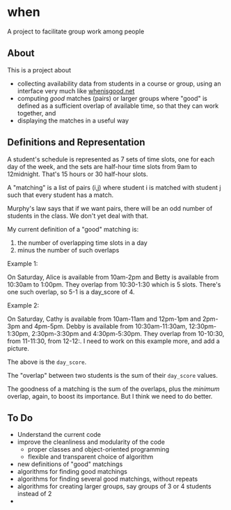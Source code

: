 # when

A project to facilitate group work among people

## About
This is a project about 

* collecting availability data from students in a course or group, using an interface very much like [whenisgood.net](https://whenisgood.net/)
* computing *good* matches (pairs) or larger groups where "good" is defined as a sufficient overlap of available time, so that they can work together, and
* displaying the matches in a useful way

## Definitions and Representation

A student's schedule is represented as 7 sets of time slots, one for each day of the week, and 
the sets are half-hour time slots from 9am to 12midnight. That's 15 hours or 30 half-hour slots.

A "matching" is a list of pairs (i,j) where student i is matched with student j such that every student has a match.

Murphy's law says that if we want pairs, there will be an odd number of students in the class. We don't yet deal with that.

My current definition of a "good" matching is:

1. the number of overlapping time slots in a day
2. minus the number of such overlaps

Example 1:

On Saturday, Alice is available from 10am-2pm and Betty is available from 10:30am to 1:00pm. They overlap from 10:30-1:30 which is 5 slots. There's one such overlap, so 5-1 is a day_score of 4.

Example 2:

On Saturday, Cathy is available from 10am-11am and 12pm-1pm and 2pm-3pm and 4pm-5pm. Debby is available from 10:30am-11:30am, 12:30pm-1:30pm, 2:30pm-3:30pm and 4:30pm-5:30pm. They overlap from 10-10:30, from 11-11:30, from 12-12:. I need to work on this example more, and add a picture.

The above is the `day_score`.

The "overlap" between two students is the sum of their `day_score` values. 

The goodness of a matching is the sum of the overlaps, plus the *minimum* overlap, again, to boost its importance. But I think we need to do better.


## To Do

* Understand the current code
* improve the cleanliness and modularity of the code
    * proper classes and object-oriented programming
    * flexible and transparent choice of algorithm
* new definitions of "good" matchings
* algorithms for finding good matchings
* algorithms for finding several good matchings, without repeats
* algorithms for creating larger groups, say groups of 3 or 4 students instead of 2
* 
